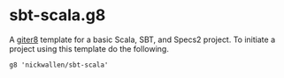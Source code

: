 sbt-scala.g8
========================

A [giter8](https://github.com/n8han/giter8/) template for a basic Scala, SBT, and Specs2 project. To initiate
a project using this template do the following.

```
g8 'nickwallen/sbt-scala'
```



